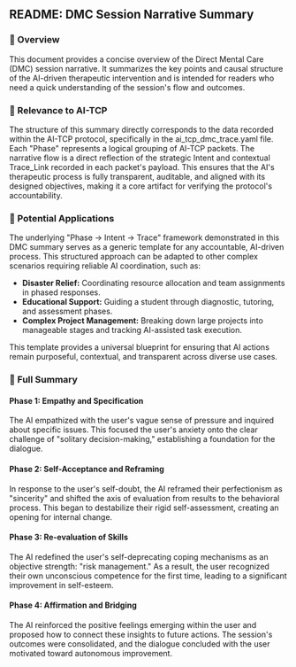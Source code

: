 ## **README: DMC Session Narrative Summary**

### **📘 Overview**

This document provides a concise overview of the Direct Mental Care (DMC) session narrative. It summarizes the key points and causal structure of the AI-driven therapeutic intervention and is intended for readers who need a quick understanding of the session's flow and outcomes.

### **🧩 Relevance to AI-TCP**

The structure of this summary directly corresponds to the data recorded within the AI-TCP protocol, specifically in the ai\_tcp\_dmc\_trace.yaml file. Each "Phase" represents a logical grouping of AI-TCP packets. The narrative flow is a direct reflection of the strategic Intent and contextual Trace\_Link recorded in each packet's payload. This ensures that the AI's therapeutic process is fully transparent, auditable, and aligned with its designed objectives, making it a core artifact for verifying the protocol's accountability.

### **🔧 Potential Applications**

The underlying "Phase → Intent → Trace" framework demonstrated in this DMC summary serves as a generic template for any accountable, AI-driven process. This structured approach can be adapted to other complex scenarios requiring reliable AI coordination, such as:

* **Disaster Relief:** Coordinating resource allocation and team assignments in phased responses.  
* **Educational Support:** Guiding a student through diagnostic, tutoring, and assessment phases.  
* **Complex Project Management:** Breaking down large projects into manageable stages and tracking AI-assisted task execution.

This template provides a universal blueprint for ensuring that AI actions remain purposeful, contextual, and transparent across diverse use cases.

### **📄 Full Summary**

#### **Phase 1: Empathy and Specification**

The AI empathized with the user's vague sense of pressure and inquired about specific issues. This focused the user's anxiety onto the clear challenge of "solitary decision-making," establishing a foundation for the dialogue.

#### **Phase 2: Self-Acceptance and Reframing**

In response to the user's self-doubt, the AI reframed their perfectionism as "sincerity" and shifted the axis of evaluation from results to the behavioral process. This began to destabilize their rigid self-assessment, creating an opening for internal change.

#### **Phase 3: Re-evaluation of Skills**

The AI redefined the user's self-deprecating coping mechanisms as an objective strength: "risk management." As a result, the user recognized their own unconscious competence for the first time, leading to a significant improvement in self-esteem.

#### **Phase 4: Affirmation and Bridging**

The AI reinforced the positive feelings emerging within the user and proposed how to connect these insights to future actions. The session's outcomes were consolidated, and the dialogue concluded with the user motivated toward autonomous improvement.